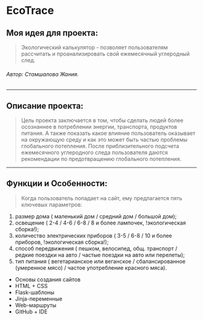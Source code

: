 # EcoTrace

## Моя идея для проекта:
> Экологический калькулятор - позволяет пользователям рассчитать и проанализировать свой ежемесячный углеродный след.
###### Автор: Стамшалова Жания.

---
## Описание проекта: 
> Цель проекта заключается в том, чтобы сделать людей более осознаннее в потреблении энергии, транспорта, продуктов питания. А также показать какое влияние пользователь оказывает на окружающую среду и как это может быть частью проблемы глобального потепления. После приблизительного подсчета ежемесячного углеродного следа пользователя даются рекомендации по предотвращению глобального потепления.

---
## Функции и Особенности:
> Когда пользователь попадает на сайт, ему предлагается пять ключевых параметров:
  1. размер дома ( маленький дом / средний дом / большой дом);
  2. освещение ( 2-4 / 4-6 / 6-8 / 8 и более лампочек, !экологическая сборка!);
  3. количество электрических приборов ( 3-5 / 6-8 / 10 и более приборов, !экологическая сборка!);
  4. способ передвижения ( пешком, велосипед, общ. транспорт / редкие поездки на авто / частые поездки на авто или перелеты);
  5. тип питания ( вегетарианское или веганское / сбалансированное (умеренное мясо) / частое употребление красного мяса).


- Основы создания сайтов
- HTML + CSS
- Flask-шаблоны
 - Jinja-переменные
 - Web-маршруты
- GitHub + IDE


